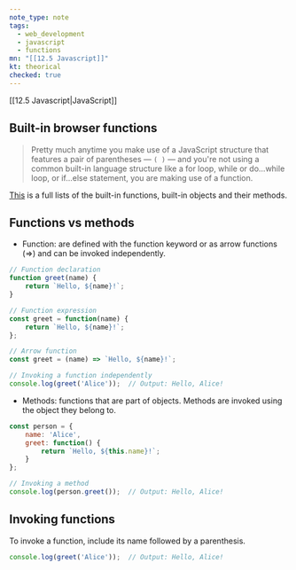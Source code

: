 ```yaml
---
note_type: note
tags:
  - web_development
  - javascript
  - functions
mn: "[[12.5 Javascript]]"
kt: theorical
checked: true
---
```

[[12.5 Javascript|JavaScript]]

## Built-in browser functions
>Pretty much anytime you make use of a JavaScript structure that features a pair of parentheses — `( )` — and you're not using a common built-in language structure like a for loop, while or do...while loop, or if...else statement, you are making use of a function.

[This](https://developer.mozilla.org/en-US/docs/Web/JavaScript/Reference/Global_Objects) is a full lists of the built-in functions, built-in objects and their methods.
## Functions vs methods
- Function: are defined with the function keyword or as arrow functions (=>) and can be invoked independently.

```js
// Function declaration
function greet(name) {
    return `Hello, ${name}!`;
}

// Function expression
const greet = function(name) {
    return `Hello, ${name}!`;
};

// Arrow function
const greet = (name) => `Hello, ${name}!`;

// Invoking a function independently
console.log(greet('Alice'));  // Output: Hello, Alice!
```

- Methods: functions that are part of objects. Methods are invoked using the object they belong to. 

```js
const person = {
    name: 'Alice',
    greet: function() {
        return `Hello, ${this.name}!`;
    }
};

// Invoking a method
console.log(person.greet());  // Output: Hello, Alice!
```
## Invoking functions
To invoke a function, include its name followed by a parenthesis. 

```js
console.log(greet('Alice'));  // Output: Hello, Alice!
```
